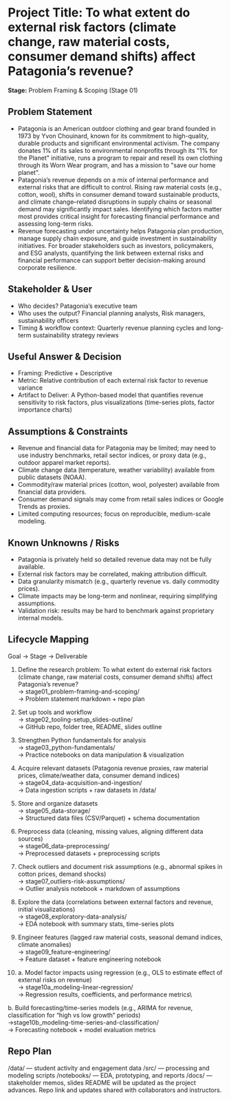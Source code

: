 # Project Title: To what extent do external risk factors (climate change, raw material costs, consumer demand shifts) affect Patagonia’s revenue?

**Stage:** Problem Framing & Scoping (Stage 01)

## Problem Statement
* Patagonia is an American outdoor clothing and gear brand founded in 1973 by Yvon Chouinard, known for its commitment to high-quality, durable products and significant environmental activism. The company donates 1% of its sales to environmental nonprofits through its "1% for the Planet" initiative, runs a program to repair and resell its own clothing through its Worn Wear program, and has a mission to "save our home planet".
* Patagonia’s revenue depends on a mix of internal performance and external risks that are difficult to control. Rising raw material costs (e.g., cotton, wool), shifts in consumer demand toward sustainable products, and climate change–related disruptions in supply chains or seasonal demand may significantly impact sales. Identifying which factors matter most provides critical insight for forecasting financial performance and assessing long-term risks.
* Revenue forecasting under uncertainty helps Patagonia plan production, manage supply chain exposure, and guide investment in sustainability initiatives. For broader stakeholders such as investors, policymakers, and ESG analysts, quantifying the link between external risks and financial performance can support better decision-making around corporate resilience.

## Stakeholder & User
* Who decides? Patagonia’s executive team
* Who uses the output? Financial planning analysts, Risk managers, sustainability officers
* Timing & workflow context: Quarterly revenue planning cycles and long-term sustainability strategy reviews


## Useful Answer & Decision
* Framing: Predictive + Descriptive
* Metric: Relative contribution of each external risk factor to revenue variance
* Artifact to Deliver: A Python-based model that quantifies revenue sensitivity to risk factors, plus visualizations (time-series plots, factor importance charts)

## Assumptions & Constraints
* Revenue and financial data for Patagonia may be limited; may need to use industry benchmarks, retail sector indices, or proxy data (e.g., outdoor apparel market reports).
* Climate change data (temperature, weather variability) available from public datasets (NOAA).
* Commodity/raw material prices (cotton, wool, polyester) available from financial data providers.
* Consumer demand signals may come from retail sales indices or Google Trends as proxies.
* Limited computing resources; focus on reproducible, medium-scale modeling.

## Known Unknowns / Risks
* Patagonia is privately held so detailed revenue data may not be fully available.
* External risk factors may be correlated, making attribution difficult.
* Data granularity mismatch (e.g., quarterly revenue vs. daily commodity prices).
* Climate impacts may be long-term and nonlinear, requiring simplifying assumptions.
* Validation risk: results may be hard to benchmark against proprietary internal models.

## Lifecycle Mapping
Goal → Stage → Deliverable
1. Define the research problem: To what extent do external risk factors (climate change, raw material costs, consumer demand shifts) affect Patagonia’s revenue?\
→ stage01_problem-framing-and-scoping/\
→ Problem statement markdown + repo plan

2. Set up tools and workflow\
→ stage02_tooling-setup_slides-outline/\
→ GitHub repo, folder tree, README, slides outline

3. Strengthen Python fundamentals for analysis\
→ stage03_python-fundamentals/\
→ Practice notebooks on data manipulation & visualization

4. Acquire relevant datasets (Patagonia revenue proxies, raw material prices, climate/weather data, consumer demand indices)\
→ stage04_data-acquisition-and-ingestion/\
→ Data ingestion scripts + raw datasets in /data/

5. Store and organize datasets\
→ stage05_data-storage/\
→ Structured data files (CSV/Parquet) + schema documentation

6. Preprocess data (cleaning, missing values, aligning different data sources)\
→ stage06_data-preprocessing/\
→ Preprocessed datasets + preprocessing scripts

7. Check outliers and document risk assumptions (e.g., abnormal spikes in cotton prices, demand shocks)\
→ stage07_outliers-risk-assumptions/\
→ Outlier analysis notebook + markdown of assumptions

8. Explore the data (correlations between external factors and revenue, initial visualizations)\
→ stage08_exploratory-data-analysis/\
→ EDA notebook with summary stats, time-series plots

9. Engineer features (lagged raw material costs, seasonal demand indices, climate anomalies)\
→ stage09_feature-engineering/\
→ Feature dataset + feature engineering notebook

10. a. Model factor impacts using regression (e.g., OLS to estimate effect of external risks on revenue)\
→ stage10a_modeling-linear-regression/\
→ Regression results, coefficients, and performance metrics\

b. Build forecasting/time-series models (e.g., ARIMA for revenue, classification for “high vs low growth” periods)\
→stage10b_modeling-time-series-and-classification/\
→ Forecasting notebook + model evaluation metrics


## Repo Plan
/data/ — student activity and engagement data
/src/ — processing and modeling scripts
/notebooks/ — EDA, prototyping, and reports
/docs/ — stakeholder memos, slides
README will be updated as the project advances. Repo link and updates shared with collaborators and instructors.